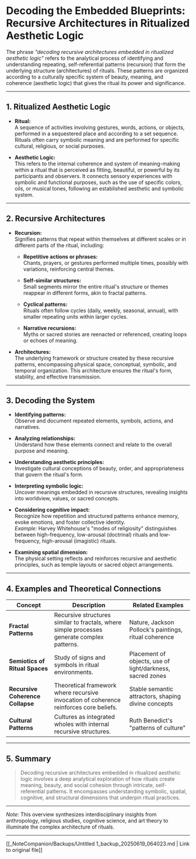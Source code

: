 # Decoding the Embedded Blueprints: Recursive Architectures in Ritualized Aesthetic Logic

The phrase *"decoding recursive architectures embedded in ritualized aesthetic logic"* refers to the analytical process of identifying and understanding repeating, self-referential patterns (recursion) that form the underlying structure (architectures) of rituals. These patterns are organized according to a culturally specific system of beauty, meaning, and coherence (aesthetic logic) that gives the ritual its power and significance.

---

## 1. Ritualized Aesthetic Logic

- **Ritual:**  
  A sequence of activities involving gestures, words, actions, or objects, performed in a sequestered place and according to a set sequence. Rituals often carry symbolic meaning and are performed for specific cultural, religious, or social purposes.

- **Aesthetic Logic:**  
  This refers to the internal coherence and system of meaning-making within a ritual that is perceived as fitting, beautiful, or powerful by its participants and observers. It connects sensory experiences with symbolic and functional purposes, such as the use of specific colors, oils, or musical tones, following an established aesthetic and symbolic system.

---

## 2. Recursive Architectures

- **Recursion:**  
  Signifies patterns that repeat within themselves at different scales or in different parts of the ritual, including:
  
  - **Repetitive actions or phrases:**  
    Chants, prayers, or gestures performed multiple times, possibly with variations, reinforcing central themes.
  
  - **Self-similar structures:**  
    Small segments mirror the entire ritual's structure or themes reappear in different forms, akin to fractal patterns.
  
  - **Cyclical patterns:**  
    Rituals often follow cycles (daily, weekly, seasonal, annual), with smaller repeating units within larger cycles.
  
  - **Narrative recursions:**  
    Myths or sacred stories are reenacted or referenced, creating loops or echoes of meaning.

- **Architectures:**  
  The underlying framework or structure created by these recursive patterns, encompassing physical space, conceptual, symbolic, and temporal organization. This architecture ensures the ritual's form, stability, and effective transmission.

---

## 3. Decoding the System

- **Identifying patterns:**  
  Observe and document repeated elements, symbols, actions, and narratives.

- **Analyzing relationships:**  
  Understand how these elements connect and relate to the overall purpose and meaning.

- **Understanding aesthetic principles:**  
  Investigate cultural conceptions of beauty, order, and appropriateness that govern the ritual's form.

- **Interpreting symbolic logic:**  
  Uncover meanings embedded in recursive structures, revealing insights into worldview, values, or sacred concepts.

- **Considering cognitive impact:**  
  Recognize how repetition and structured patterns enhance memory, evoke emotions, and foster collective identity.  
  *Example:* Harvey Whitehouse's "modes of religiosity" distinguishes between high-frequency, low-arousal (doctrinal) rituals and low-frequency, high-arousal (imagistic) rituals.

- **Examining spatial dimension:**  
  The physical setting reflects and reinforces recursive and aesthetic principles, such as temple layouts or sacred object arrangements.

---

## 4. Examples and Theoretical Connections

| **Concept** | **Description** | **Related Examples** |
|--------------|------------------|----------------------|
| **Fractal Patterns** | Recursive structures similar to fractals, where simple processes generate complex patterns. | Nature, Jackson Pollock's paintings, ritual coherence | 
| **Semiotics of Ritual Spaces** | Study of signs and symbols in ritual environments. | Placement of objects, use of light/darkness, sacred zones | 
| **Recursive Coherence Collapse** | Theoretical framework where recursive invocation of coherence reinforces core beliefs. | Stable semantic attractors, shaping divine concepts | 
| **Cultural Patterns** | Cultures as integrated wholes with internal recursive structures. | Ruth Benedict's "patterns of culture" | 

---

## 5. Summary

> Decoding recursive architectures embedded in ritualized aesthetic logic involves a deep analytical exploration of how rituals create meaning, beauty, and social cohesion through intricate, self-referential patterns. It encompasses understanding symbolic, spatial, cognitive, and structural dimensions that underpin ritual practices.

---

*Note:* This overview synthesizes interdisciplinary insights from anthropology, religious studies, cognitive science, and art theory to illuminate the complex architecture of rituals.

---
[[_NoteCompanion/Backups/Untitled 1_backup_20250619_064023.md | Link to original file]]